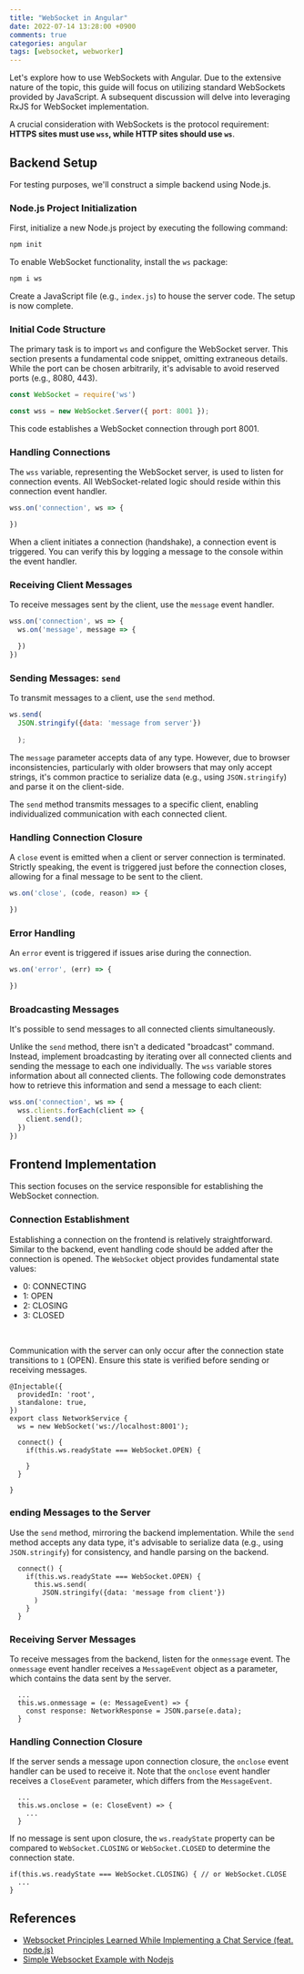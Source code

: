 ```yaml
---
title: "WebSocket in Angular"
date: 2022-07-14 13:28:00 +0900
comments: true
categories: angular
tags: [websocket, webworker]
---
```


Let's explore how to use WebSockets with Angular. Due to the extensive nature of the topic, this guide will focus on utilizing standard WebSockets provided by JavaScript. A subsequent discussion will delve into leveraging RxJS for WebSocket implementation.<br/>

A crucial consideration with WebSockets is the protocol requirement: **HTTPS sites must use `wss`, while HTTP sites should use `ws`**.

## Backend Setup

For testing purposes, we'll construct a simple backend using Node.js.

### Node.js Project Initialization

First, initialize a new Node.js project by executing the following command:

```bash
npm init 
```

To enable WebSocket functionality, install the `ws` package:

```bash
npm i ws
```

Create a JavaScript file (e.g., `index.js`) to house the server code. The setup is now complete.

### Initial Code Structure

The primary task is to import `ws` and configure the WebSocket server. This section presents a fundamental code snippet, omitting extraneous details. While the port can be chosen arbitrarily, it's advisable to avoid reserved ports (e.g., 8080, 443).

```js
const WebSocket = require('ws')

const wss = new WebSocket.Server({ port: 8001 });
```

This code establishes a WebSocket connection through port 8001.

### Handling Connections

The `wss` variable, representing the WebSocket server, is used to listen for connection events. All WebSocket-related logic should reside within this connection event handler.

```js
wss.on('connection', ws => {

})
```

When a client initiates a connection (handshake), a connection event is triggered. You can verify this by logging a message to the console within the event handler.

### Receiving Client Messages

To receive messages sent by the client, use the `message` event handler.

```js
wss.on('connection', ws => {
  ws.on('message', message => {

  })
})
```

### Sending Messages: `send`

To transmit messages to a client, use the `send` method.

```js
ws.send(
  JSON.stringify({data: 'message from server'})
  
  );
```
The `message` parameter accepts data of any type. However, due to browser inconsistencies, particularly with older browsers that may only accept strings, it's common practice to serialize data (e.g., using `JSON.stringify`) and parse it on the client-side.<br/>

The `send` method transmits messages to a specific client, enabling individualized communication with each connected client.

### Handling Connection Closure

A `close` event is emitted when a client or server connection is terminated. Strictly speaking, the event is triggered just before the connection closes, allowing for a final message to be sent to the client.

```js
ws.on('close', (code, reason) => {

})
```

### Error Handling

An `error` event is triggered if issues arise during the connection.

```js
ws.on('error', (err) => {

})
```

### Broadcasting Messages

It's possible to send messages to all connected clients simultaneously.

Unlike the `send` method, there isn't a dedicated "broadcast" command. Instead, implement broadcasting by iterating over all connected clients and sending the message to each one individually. The `wss` variable stores information about all connected clients. The following code demonstrates how to retrieve this information and send a message to each client:

```js
wss.on('connection', ws => {
  wss.clients.forEach(client => {
    client.send();
  })
})
```

## Frontend Implementation

This section focuses on the service responsible for establishing the WebSocket connection.

### Connection Establishment

Establishing a connection on the frontend is relatively straightforward. Similar to the backend, event handling code should be added after the connection is opened. The `WebSocket` object provides fundamental state values:

- 0: CONNECTING
- 1: OPEN
- 2: CLOSING
- 3: CLOSED

<br/>

Communication with the server can only occur after the connection state transitions to `1` (OPEN). Ensure this state is verified before sending or receiving messages.

```tsx
@Injectable({
  providedIn: 'root',
  standalone: true,
})
export class NetworkService {
  ws = new WebSocket('ws://localhost:8001');

  connect() {
    if(this.ws.readyState === WebSocket.OPEN) {
      
    }
  }
  
}
```

### ending Messages to the Server

Use the `send` method, mirroring the backend implementation. While the `send` method accepts any data type, it's advisable to serialize data (e.g., using `JSON.stringify`) for consistency, and handle parsing on the backend.

```tsx
  connect() {
    if(this.ws.readyState === WebSocket.OPEN) {
      this.ws.send(
        JSON.stringify({data: 'message from client'})
      )   
    }
  }
```


### Receiving Server Messages

To receive messages from the backend, listen for the `onmessage` event. The `onmessage` event handler receives a `MessageEvent` object as a parameter, which contains the data sent by the server.

```tsx
  ...
  this.ws.onmessage = (e: MessageEvent) => {
    const response: NetworkResponse = JSON.parse(e.data);
  }
```

### Handling Connection Closure

If the server sends a message upon connection closure, the `onclose` event handler can be used to receive it. Note that the `onclose` event handler receives a `CloseEvent` parameter, which differs from the `MessageEvent`.

```tsx
  ...
  this.ws.onclose = (e: CloseEvent) => {
    ...
  }
```

If no message is sent upon closure, the `ws.readyState` property can be compared to `WebSocket.CLOSING` or `WebSocket.CLOSED` to determine the connection state.

```tsx
if(this.ws.readyState === WebSocket.CLOSING) { // or WebSocket.CLOSE
  ...
}
```

## References

- [Websocket Principles Learned While Implementing a Chat Service (feat. node.js)](https://hudi.blog/websocket-with-nodejs/)
- [Simple Websocket Example with Nodejs](https://www.js-tutorials.com/nodejs-tutorial/simple-websocket-example-with-nodejs/)